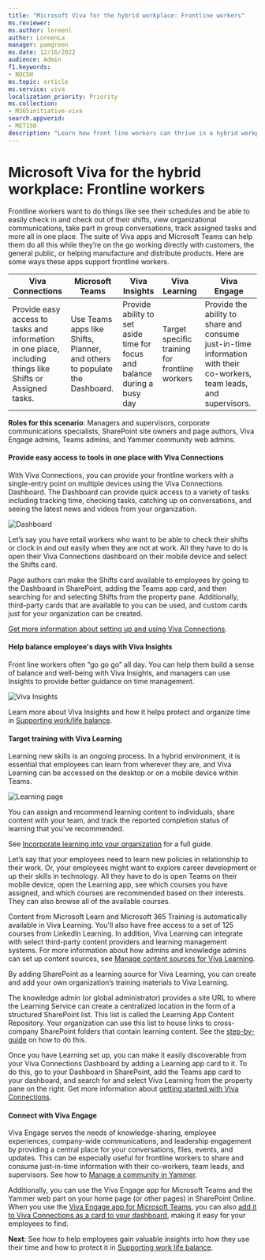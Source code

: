 ```yaml
---
title: "Microsoft Viva for the hybrid workplace: Frontline workers"
ms.reviewer: 
ms.author: loreenl
author: LoreenLa
manager: pamgreen
ms.date: 12/16/2022
audience: Admin
f1.keywords:
- NOCSH
ms.topic: article
ms.service: viva
localization_priority: Priority
ms.collection:  
- M365initiative-viva
search.appverid:
- MET150
description: "Learn how front line workers can thrive in a hybrid workplace with Microsoft Viva."
---
```


# Microsoft Viva for the hybrid workplace: Frontline workers
Frontline workers want to do things like see their schedules and be able to easily check in and check out of their shifts, view organizational communications, take part in group conversations, track assigned tasks and more all in one place. The suite of Viva apps and Microsoft Teams can help them do all this while they’re on the go working directly with customers, the general public, or helping manufacture and distribute products. Here are some ways these apps support frontline workers.

| Viva Connections | Microsoft Teams | Viva Insights | Viva Learning | Viva Engage |
| ---|---|---|---|---|
 | Provide easy access to tasks and information in one place, including things like Shifts or Assigned tasks. | Use Teams apps like Shifts, Planner, and others to populate the Dashboard. | Provide ability to set aside time for focus and balance during a busy day | Target specific training for frontline workers | Provide the ability to share and consume just-in-time information with their co-workers, team leads, and supervisors.

**Roles for this scenario**:
Managers and supervisors, corporate communications specialists, SharePoint site owners and page authors, Viva Engage admins, Teams admins, and Yammer community web admins.

#### Provide easy access to tools in one place with Viva Connections

With Viva Connections, you can provide your frontline workers with a single-entry point on multiple devices using the Viva Connections Dashboard. The Dashboard can provide quick access to a variety of tasks including tracking time, checking tasks, catching up on conversations, and seeing the latest news and videos from your organization.

![Dashboard](../media/connections/dashboard-frontline.png) 

Let’s say you have retail workers who want to be able to check their shifts or clock in and out easily when they are not at work. All they have to do is open their Viva Connections dashboard on their mobile device and select the Shifts card.

Page authors can make the Shifts card available to employees by going to the Dashboard in SharePoint, adding the Teams app card, and then searching for and selecting Shifts from the property pane. Additionally, third-party cards that are available to you can be used, and custom cards just for your organization can be created.

[Get more information about setting up and using Viva Connections](/Viva/connections/guide-to-setting-up-viva-connections).

#### Help balance employee's days with Viva Insights
Front line workers often “go go go” all day. You can help them build a sense of balance and well-being with Viva Insights, and managers can use Insights to provide better guidance on time management.

![Viva Insights](../media/insights.png)

Learn more about Viva Insights and how it helps protect and organize time in [Supporting work/life balance](/Viva/solutions/viva-work-life-balance).

#### Target training with Viva Learning
Learning new skills is an ongoing process. In a hybrid environment, it is essential that employees can learn from wherever they are, and Viva Learning can be accessed on the desktop or on a mobile device within Teams.

![Learning page](../media/learning.png)

You can assign and recommend learning content to individuals, share content with your team, and track the reported completion status of learning that you've recommended.

See [Incorporate learning into your organization](/viva/solutions/incorporate-learning) for a full guide.

Let’s say that your employees need to learn new policies in relationship to their work. Or, your employees might want to explore career development or up their skills in technology. All they have to do is open Teams on their mobile device, open the Learning app, see which courses you have assigned, and which courses are recommended based on their interests. They can also browse all of the available courses.

Content from Microsoft Learn and Microsoft 365 Training is automatically available in Viva Learning. You'll also have free access to a set of 125 courses from LinkedIn Learning. In addition, Viva Learning can integrate with select third-party content providers and learning management systems. For more information about how admins and knowledge admins can set up content sources, see [Manage content sources for Viva Learning](/viva/learning/content-sources-365-admin-center).

By adding SharePoint as a learning source for Viva Learning, you can create and add your own organization’s training materials to Viva Learning. 

The knowledge admin (or global administrator) provides a site URL to where the Learning Service can create a centralized location in the form of a structured SharePoint list. This list is called the Learning App Content Repository. Your organization can use this list to house links to cross-company SharePoint folders that contain learning content. See the [step-by-guide](/viva/learning/configure-sharepoint-content-source) on how to do this.

Once you have Learning set up, you can make it easily discoverable from your Viva Connections Dashboard by adding a Learning app card to it. To do this, go to your Dashboard in SharePoint, add the Teams app card to your dashboard, and search for and select Viva Learning from the property pane on the right. Get more information about [getting started with Viva Connections](/Viva/connections/guide-to-setting-up-viva-connections).

#### Connect with Viva Engage
Viva Engage serves the needs of knowledge-sharing, employee experiences, company-wide communications, and leadership engagement by providing a central place for your conversations, files, events, and updates. This can be especially useful for frontline workers to share and consume just-in-time information with their co-workers, team leads, and supervisors. See how to [Manage a community in Yammer](https://support.microsoft.com/office/manage-yammer-community-members-75253554-d0f3-4148-b835-e6a9a8a0c294).

Additionally, you can use the Viva Engage app for Microsoft Teams and the Yammer web part on your home page (or other pages) in SharePoint Online.
When you use the [Viva Engage app for Microsoft Teams](https://support.microsoft.com/en-us/topic/getting-started-with-microsoft-viva-engage-729f9fce-3aa6-4478-888c-a1543918c284), you can also [add it to Viva Connections as a card to your dashboard](/viva/connections/create-dashboard), making it easy for your employees to find.

**Next**: See how to help employees gain valuable insights into how they use their time and how to protect it in [Supporting work life balance](/Viva/solutions/viva-work-life-balance).